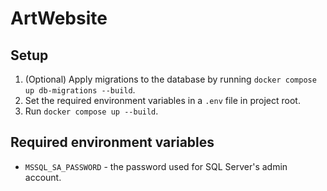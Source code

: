 # ArtWebsite
## Setup
1. (Optional) Apply migrations to the database by running `docker compose up db-migrations --build`.
2. Set the required environment variables in a `.env` file in project root.
3. Run `docker compose up --build`.
## Required environment variables
* `MSSQL_SA_PASSWORD` - the password used for SQL Server's admin account.